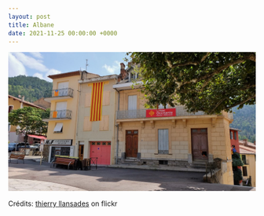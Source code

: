 ```yaml
---
layout: post
title: Albane
date: 2021-11-25 00:00:00 +0000
---
```


![Albane](/images/2021-11-25.jpg)

Crédits: [thierry llansades](https://www.flickr.com/people/llansades/) on flickr
